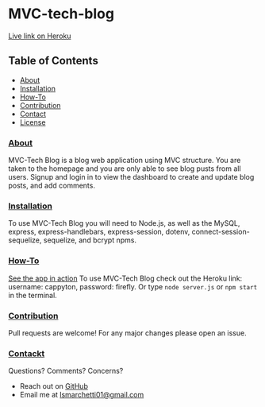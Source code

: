 # MVC-tech-blog
[Live link on Heroku](https://techblog--mvc.herokuapp.com/)

## Table of Contents
- [About](#about)
- [Installation](#installation)
- [How-To](#how-to)
- [Contribution](#constribution)
- [Contact](#contact)
- [License](#license)

### [About](#table-of-contents)
MVC-Tech Blog is a blog web application using MVC structure. You are taken to the homepage and you are only able to see blog pusts from all users. Signup and login in to view the dashboard to create and update blog posts, and add comments.

### [Installation](#table-of-contents)
To use MVC-Tech Blog you will need to Node.js, as well as the MySQL, express, express-handlebars, express-session, dotenv, connect-session-sequelize, sequelize, and bcrypt npms.

### [How-To](#table-of-contents)
[See the app in action](https://techblog--mvc.herokuapp.com/)
To use MVC-Tech Blog check out the Heroku link: username: cappyton, password: firefly. Or type `node server.js` or `npm start` in the terminal.

### [Contribution](#table-of-contents)
Pull requests are welcome! For any major changes please open an issue.

### [Contackt](#table-of-contents)
Questions?
Comments?
Concerns?

- Reach out on [GitHub](https://github.com/LSMarch)
- Email me at lsmarchetti01@gmail.com
